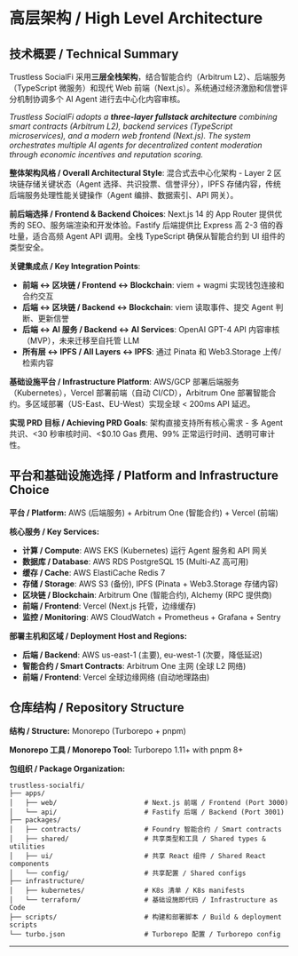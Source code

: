 # 高层架构 / High Level Architecture

## 技术概要 / Technical Summary

Trustless SocialFi 采用**三层全栈架构**，结合智能合约（Arbitrum L2）、后端服务（TypeScript 微服务）和现代 Web 前端（Next.js）。系统通过经济激励和信誉评分机制协调多个 AI Agent 进行去中心化内容审核。

_Trustless SocialFi adopts a **three-layer fullstack architecture** combining smart contracts (Arbitrum L2), backend services (TypeScript microservices), and a modern web frontend (Next.js). The system orchestrates multiple AI agents for decentralized content moderation through economic incentives and reputation scoring._

**整体架构风格 / Overall Architectural Style**: 混合式去中心化架构 - Layer 2 区块链存储关键状态（Agent 选择、共识投票、信誉评分），IPFS 存储内容，传统后端服务处理性能关键操作（Agent 编排、数据索引、API 网关）。

**前后端选择 / Frontend & Backend Choices**: Next.js 14 的 App Router 提供优秀的 SEO、服务端渲染和开发体验。Fastify 后端提供比 Express 高 2-3 倍的吞吐量，适合高频 Agent API 调用。全栈 TypeScript 确保从智能合约到 UI 组件的类型安全。

**关键集成点 / Key Integration Points**:

- **前端 ↔ 区块链 / Frontend ↔ Blockchain**: viem + wagmi 实现钱包连接和合约交互
- **后端 ↔ 区块链 / Backend ↔ Blockchain**: viem 读取事件、提交 Agent 判断、更新信誉
- **后端 ↔ AI 服务 / Backend ↔ AI Services**: OpenAI GPT-4 API 内容审核（MVP），未来迁移至自托管 LLM
- **所有层 ↔ IPFS / All Layers ↔ IPFS**: 通过 Pinata 和 Web3.Storage 上传/检索内容

**基础设施平台 / Infrastructure Platform**: AWS/GCP 部署后端服务（Kubernetes），Vercel 部署前端（自动 CI/CD），Arbitrum One 部署智能合约。多区域部署（US-East、EU-West）实现全球 < 200ms API 延迟。

**实现 PRD 目标 / Achieving PRD Goals**: 架构直接支持所有核心需求 - 多 Agent 共识、<30 秒审核时间、<$0.10 Gas 费用、99% 正常运行时间、透明可审计性。

## 平台和基础设施选择 / Platform and Infrastructure Choice

**平台 / Platform:** AWS (后端服务) + Arbitrum One (智能合约) + Vercel (前端)

**核心服务 / Key Services:**

- **计算 / Compute**: AWS EKS (Kubernetes) 运行 Agent 服务和 API 网关
- **数据库 / Database**: AWS RDS PostgreSQL 15 (Multi-AZ 高可用)
- **缓存 / Cache**: AWS ElastiCache Redis 7
- **存储 / Storage**: AWS S3 (备份), IPFS (Pinata + Web3.Storage 存储内容)
- **区块链 / Blockchain**: Arbitrum One (智能合约), Alchemy (RPC 提供商)
- **前端 / Frontend**: Vercel (Next.js 托管，边缘缓存)
- **监控 / Monitoring**: AWS CloudWatch + Prometheus + Grafana + Sentry

**部署主机和区域 / Deployment Host and Regions:**

- **后端 / Backend**: AWS us-east-1 (主要), eu-west-1 (次要，降低延迟)
- **智能合约 / Smart Contracts**: Arbitrum One 主网 (全球 L2 网络)
- **前端 / Frontend**: Vercel 全球边缘网络 (自动地理路由)

## 仓库结构 / Repository Structure

**结构 / Structure:** Monorepo (Turborepo + pnpm)

**Monorepo 工具 / Monorepo Tool:** Turborepo 1.11+ with pnpm 8+

**包组织 / Package Organization:**

```
trustless-socialfi/
├── apps/
│   ├── web/                      # Next.js 前端 / Frontend (Port 3000)
│   └── api/                      # Fastify 后端 / Backend (Port 3001)
├── packages/
│   ├── contracts/                # Foundry 智能合约 / Smart contracts
│   ├── shared/                   # 共享类型和工具 / Shared types & utilities
│   ├── ui/                       # 共享 React 组件 / Shared React components
│   └── config/                   # 共享配置 / Shared configs
├── infrastructure/
│   ├── kubernetes/               # K8s 清单 / K8s manifests
│   └── terraform/                # 基础设施即代码 / Infrastructure as Code
├── scripts/                      # 构建和部署脚本 / Build & deployment scripts
└── turbo.json                    # Turborepo 配置 / Turborepo config
```

---
